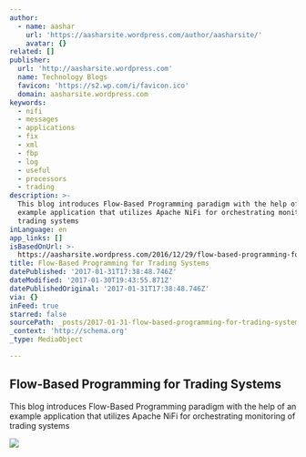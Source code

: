 ```yaml
---
author:
  - name: aashar
    url: 'https://aasharsite.wordpress.com/author/aasharsite/'
    avatar: {}
related: []
publisher:
  url: 'http://aasharsite.wordpress.com'
  name: Technology Blogs
  favicon: 'https://s2.wp.com/i/favicon.ico'
  domain: aasharsite.wordpress.com
keywords:
  - nifi
  - messages
  - applications
  - fix
  - xml
  - fbp
  - log
  - useful
  - processors
  - trading
description: >-
  This blog introduces Flow-Based Programming paradigm with the help of an
  example application that utilizes Apache NiFi for orchestrating monitoring of
  trading systems
inLanguage: en
app_links: []
isBasedOnUrl: >-
  https://aasharsite.wordpress.com/2016/12/29/flow-based-programming-for-trading-systems/
title: Flow-Based Programming for Trading Systems
datePublished: '2017-01-31T17:38:48.746Z'
dateModified: '2017-01-30T19:43:55.871Z'
datePublishedOriginal: '2017-01-31T17:38:48.746Z'
via: {}
inFeed: true
starred: false
sourcePath: _posts/2017-01-31-flow-based-programming-for-trading-systems.md
_context: 'http://schema.org'
_type: MediaObject

---
```

<article style=""><h1>Flow-Based Programming for Trading Systems</h1><p>This blog introduces Flow-Based Programming paradigm with the help of an example application that utilizes Apache NiFi for orchestrating monitoring of trading systems</p><img src="https://aasharsite.files.wordpress.com/2016/12/fig33.png?w=1200" /></article>